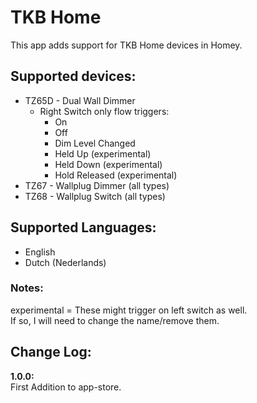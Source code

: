# TKB Home
This app adds support for TKB Home devices in Homey.

## Supported devices:
+ TZ65D - Dual Wall Dimmer
  - Right Switch only flow triggers:
    - On
    - Off
    - Dim Level Changed
    - Held Up (experimental)
    - Held Down (experimental)
    - Hold Released (experimental)
+ TZ67 - Wallplug Dimmer (all types)
+ TZ68 - Wallplug Switch (all types)

## Supported Languages:
* English
* Dutch (Nederlands)

### Notes:
experimental = These might trigger on left switch as well.  
If so, I will need to change the name/remove them.  

## Change Log:
**1.0.0:**  
First Addition to app-store.
